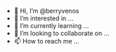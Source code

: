 - 👋 Hi, I’m @berryvenos
- 👀 I’m interested in ...
- 🌱 I’m currently learning ...
- 💞️ I’m looking to collaborate on ...
- 📫 How to reach me ...

<!---
berryvenos/berryvenos is a ✨ special ✨ repository because its `README.md` (this file) appears on your GitHub profile.
You can click the Preview link to take a look at your changes.
--->
